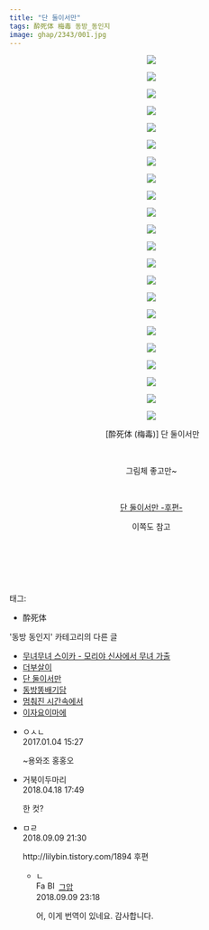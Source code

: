 ```yaml
---
title: "단 둘이서만"
tags: 酔死体 梅毒 동방_동인지
image: ghap/2343/001.jpg
---
```

<div class="article">
<p style="text-align: center; clear: none; float: none;"><img src="{{ site.nasurl }}/ghap/2343/001.jpg"/></p>
<p style="text-align: center; clear: none; float: none;"><img src="{{ site.nasurl }}/ghap/2343/002.jpg"/></p>
<p style="text-align: center; clear: none; float: none;"><img src="{{ site.nasurl }}/ghap/2343/003.jpg"/></p>
<p style="text-align: center; clear: none; float: none;"><img src="{{ site.nasurl }}/ghap/2343/004.jpg"/></p>
<p style="text-align: center; clear: none; float: none;"><img src="{{ site.nasurl }}/ghap/2343/005.jpg"/></p>
<p style="text-align: center; clear: none; float: none;"><img src="{{ site.nasurl }}/ghap/2343/006.jpg"/></p>
<p style="text-align: center; clear: none; float: none;"><img src="{{ site.nasurl }}/ghap/2343/007.jpg"/></p>
<p style="text-align: center; clear: none; float: none;"><img src="{{ site.nasurl }}/ghap/2343/008.jpg"/></p>
<p style="text-align: center; clear: none; float: none;"><img src="{{ site.nasurl }}/ghap/2343/009.jpg"/></p>
<p style="text-align: center; clear: none; float: none;"><img src="{{ site.nasurl }}/ghap/2343/010.jpg"/></p>
<p style="text-align: center; clear: none; float: none;"><img src="{{ site.nasurl }}/ghap/2343/011.jpg"/></p>
<p style="text-align: center; clear: none; float: none;"><img src="{{ site.nasurl }}/ghap/2343/012.jpg"/></p>
<p style="text-align: center; clear: none; float: none;"><img src="{{ site.nasurl }}/ghap/2343/013.jpg"/></p>
<p style="text-align: center; clear: none; float: none;"><img src="{{ site.nasurl }}/ghap/2343/014.jpg"/></p>
<p style="text-align: center; clear: none; float: none;"><img src="{{ site.nasurl }}/ghap/2343/015.jpg"/></p>
<p style="text-align: center; clear: none; float: none;"><img src="{{ site.nasurl }}/ghap/2343/016.jpg"/></p>
<p style="text-align: center; clear: none; float: none;"><img src="{{ site.nasurl }}/ghap/2343/017.jpg"/></p>
<p style="text-align: center; clear: none; float: none;"><img src="{{ site.nasurl }}/ghap/2343/018.jpg"/></p>
<p style="text-align: center; clear: none; float: none;"><img src="{{ site.nasurl }}/ghap/2343/019.jpg"/></p>
<p style="text-align: center; clear: none; float: none;"><img src="{{ site.nasurl }}/ghap/2343/020.jpg"/></p>
<p style="text-align: center; clear: none; float: none;"><img src="{{ site.nasurl }}/ghap/2343/021.jpg"/></p>
<p style="text-align: center; clear: none; float: none;"><img src="{{ site.nasurl }}/ghap/2343/022.jpg"/></p>
<p style="text-align: center; clear: none; float: none;"> [酔死体 (梅毒)] 단 둘이서만</p>
<p style="text-align: center; clear: none; float: none;"><br/></p>
<p style="text-align: center; clear: none; float: none;">그림체 좋고만~</p>
<p style="text-align: center; clear: none; float: none;"><br/></p>
<p style="text-align: center; clear: none; float: none;"><a href="https://ghaptouhou.tistory.com/4690" target="_blank">단 둘이서만 -후편-</a></p>
<p style="text-align: center; clear: none; float: none;">이쪽도 참고</p>
<p style="text-align: center; clear: none; float: none;"><br/></p>
<p><br/></p>
<p><br/></p>
</div><div class="tagTrail">
<p>태그: </p>
<ul>
<li>酔死体</li>
</ul>
</div><div class="another">
<p>'동방 동인지' 카테고리의 다른 글</p>
<ul>
<li><a href="/2016-09-25-ghap_2345">무녀무녀 스이카 - 모리야 신사에서 무녀 가출</a></li>
<li><a href="/2016-09-25-ghap_2344">더부살이</a></li>
<li><a href="/2016-09-25-ghap_2343">단 둘이서만</a></li>
<li><a href="/2016-09-25-ghap_2341">동방똥배기담</a></li>
<li><a href="/2016-09-25-ghap_2339">멈춰진 시간속에서</a></li>
<li><a href="/2016-09-25-ghap_2338">이자요이마에</a></li>
</ul>
</div><div class="cb_module cb_fluid">
<div class="cb_wrt cb_profile">
<div class="comment">
<ul>
<li class="cb_thumb_off" id="comment14882967">
<div class="cb_comment_area">
<div class="cb_info_area">
<div class="cb_section">
<span class="cb_nick_name">ㅇㅅㄴ</span>
</div>
<div class="cb_section">
<span class="cb_date">2017.01.04 15:27 </span>
</div>
</div>
<div class="cb_dsc_comment">
<p class="cb_dsc">
											~용와조 홍홍오
										</p>
</div>
</div></li>
<li class="cb_thumb_off" id="comment15240874">
<div class="cb_comment_area">
<div class="cb_info_area">
<div class="cb_section">
<span class="cb_nick_name">거북이두마리</span>
</div>
<div class="cb_section">
<span class="cb_date">2018.04.18 17:49 </span>
</div>
</div>
<div class="cb_dsc_comment">
<p class="cb_dsc">
											한 컷?
										</p>
</div>
</div></li>
<li class="cb_thumb_off" id="comment15328965">
<div class="cb_comment_area">
<div class="cb_info_area">
<div class="cb_section">
<span class="cb_nick_name">ㅁㄹ</span>
</div>
<div class="cb_section">
<span class="cb_date">2018.09.09 21:30 </span>
</div>
</div>
<div class="cb_dsc_comment">
<p class="cb_dsc">
											http://lilybin.tistory.com/1894  후편
										</p>
</div>
<ul>
<li class="cb_thumb_off" id="comment15328997">
<span class="cb_bu_subnode">ㄴ</span>
<div class="cb_comment_area">
<div class="cb_info_area">
<div class="cb_section">
<span class="cb_nick_name"><img alt="Favicon of https://ghaptouhou.tistory.com" height="16" onerror="this.onerror=null;this.parentNode.removeChild(this)" src="https://ghaptouhou.tistory.com/favicon.ico" width="16"/> <img alt="BlogIcon" height="16" onerror="this.parentNode.removeChild(this)" src="https://ghaptouhou.tistory.com/index.gif" width="16"/> <a href="https://ghaptouhou.tistory.com" onclick="return openLinkInNewWindow(this)"> 그압</a><span class="tistoryProfileLayerTrigger" onclick='TistoryProfile.show(event, this, {"title":"\uc800\uae30 \uc774\uac70 \ub098\uc911\uc5d0 \uc218\uc815 \uac00\ub2a5\ud558\ub098\uc694","url":"https:\/\/ghap.tistory.com","nickname":"\uadf8\uc555","items":[]}); return false;'></span></span>
</div>
<div class="cb_section">
<span class="cb_date">2018.09.09 23:18 </span>
</div>
</div>
<div class="cb_dsc_comment">
<p class="cb_dsc">
																어, 이게 번역이 있네요. 감사합니다.
															</p>
</div>
</div>
</li>
</ul>
</div></li>
</ul>
</div>
</div><!-- commentList close -->
</div>